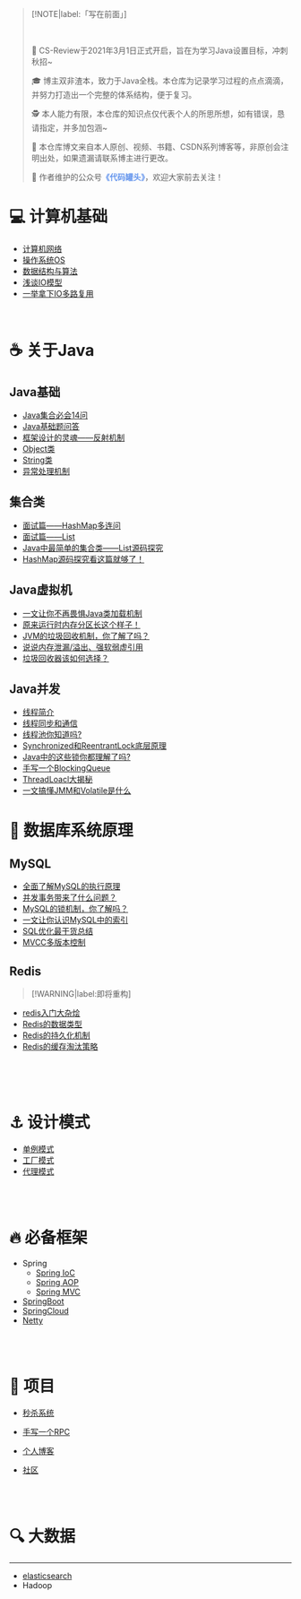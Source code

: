 > [!NOTE|label:「写在前面」]
>
> <br>
>
> 👏 CS-Review于2021年3月1日正式开启，旨在为学习Java设置目标，冲刺秋招~
>
> 🎓 博主双非渣本，致力于Java全栈。本仓库为记录学习过程的点点滴滴，并努力打造出一个完整的体系结构，便于复习。
>
> 🕵 本人能力有限，本仓库的知识点仅代表个人的所思所想，如有错误，恳请指定，并多加包涵~
>
> 📒 本仓库博文来自本人原创、视频、书籍、CSDN系列博客等，非原创会注明出处，如果遗漏请联系博主进行更改。
>
> 📖 作者维护的公众号<font color='cornflowerblue'>**《代码罐头》**</font>，欢迎大家前去关注！
>
> 

##  <!-- {docsify-ignore} -->

# 💻 计算机基础 

- [计算机网络](/计算机基础/计算机网络.md)
- [操作系统OS](/计算机基础/操作系统.md)
- [数据结构与算法](/Algorithm/Algorithm.md)
- [浅谈IO模型](https://mp.weixin.qq.com/s/z2WKPkTt4wAACI1a9CQ4Uw)
- [一举拿下IO多路复用](https://mp.weixin.qq.com/s/Qpa0qXxuIM8jrBqDaXmVNA)



<br>

# ☕ 关于Java

## Java基础

- [Java集合必会14问](https://zhuanlan.zhihu.com/p/40760616)
- [Java基础题问答](/java/java基础/基础面试题.md)
- [框架设计的灵魂——反射机制](https://mp.weixin.qq.com/s/SYT5sOUUvt4zkV113yODvQ)
- [Object类](/Java/java基础/Object类.md)
- [String类](/Java/java基础/String类.md)
- [异常处理机制](/java/java基础/Exception.md)


## 集合类
- [面试篇——HashMap多连问](/java/java集合/HashMap.md)
- [面试篇——List](/java/java集合/list.md)
- [Java中最简单的集合类——List源码探究](/java/源码分析/list.md)
- [HashMap源码探究看这篇就够了！](/Java/源码分析/hashmap7源码探究.md)



## Java虚拟机 
- [一文让你不再畏惧Java类加载机制](https://zhuanlan.zhihu.com/p/352186957)
- [原来运行时内存分区长这个样子！](/Java/Java虚拟机/运行时数据区.md)
- [JVM的垃圾回收机制，你了解了吗？](/Java/Java虚拟机/垃圾回收.md)
- [说说内存泄漏/溢出、强软弱虚引用](/Java/Java虚拟机/几个概念.md)
- [垃圾回收器该如何选择？](/Java/Java虚拟机/垃圾回收器.md)

## Java并发
- [线程简介](/Java/JUC/线程简介.md)
- [线程同步和通信](/Java/JUC/线程同步和通信.md)
- [线程池你知道吗?](/Java/JUC/线程池.md)
- [Synchronized和ReentrantLock底层原理](/Java/JUC/S和R底层原理.md)
- [Java中的这些锁你都理解了吗?](/Java/JUC/锁.md)
- [手写一个BlockingQueue](/Java/JUC/阻塞队列.md)
- [ThreadLoacl大揭秘](/Java/JUC/ThreadLocal.md)
- [一文搞懂JMM和Volatile是什么](/Java/JUC/JMM和Volatile.md)

# 📝 数据库系统原理

## MySQL
- [全面了解MySQL的执行原理](https://zhuanlan.zhihu.com/p/352436463)
- [并发事务带来了什么问题？](/MySQL/并发事务.md)
- [MySQL的锁机制，你了解吗？](/MySQL/锁机制.md)
- [一文让你认识MySQL中的索引](/MySQL/索引.md)
- [SQL优化最干货总结](https://mp.weixin.qq.com/s/4P_sPFbf20etv4TrHgCifA)
- [MVCC多版本控制](https://www.jianshu.com/p/8845ddca3b23)



## Redis 

> [!WARNING|label:即将重构]

- [redis入门大杂烩](/中间件/redis.md)
- [Redis的数据类型](/中间件/redis/redis的数据类型.md)
- [Redis的持久化机制](/中间件/redis/redis的持久化机制.md)
- [Redis的缓存淘汰策略](/中间件/redis/redis的数据类型.md)

<br>

<br>

<br>

# ⚓ 设计模式

- [单例模式](/设计模式/单例模式.md)
- [工厂模式](/设计模式/工厂模式.md)
- [代理模式](/设计模式/代理模式.md)

<br>

<br>

# 🔥 必备框架

- Spring
  - [Spring IoC](/框架/Spring/SpringIoC.md)
  - [Spring AOP](/框架/Spring/SpringAOP.md)
  - [Spring MVC](/框架/Spring/SpringMVC.md)
- [SpringBoot]()
- [SpringCloud]()
- [Netty]()



<br>

<br>

# 💪 项目
- [秒杀系统](xx)


- [手写一个RPC](xx)
- [个人博客](xx)
- [社区](xx)



<br>

<br>

# 🔍 大数据
<hr>

- [elasticsearch](/大数据/elasticsearch.md)
- Hadoop
